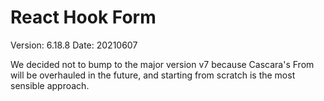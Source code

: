 # React Hook Form

Version: 6.18.8
Date: 20210607

We decided not to bump to the major version v7 because Cascara's From will be overhauled in the future, and starting from scratch is the most sensible approach.
